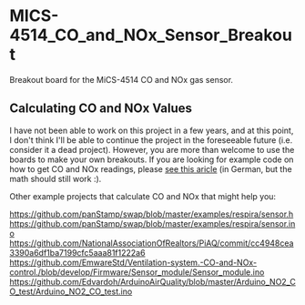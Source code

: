MICS-4514_CO_and_NOx_Sensor_Breakout
==========================

Breakout board for the MiCS-4514 CO and NOx gas sensor.

Calculating CO and NOx Values
-----------------------------

I have not been able to work on this project in a few years, and at this point, I don't think I'll be able to continue the project in the foreseeable future (i.e. consider it a dead project). However, you are more than welcome to use the boards to make your own breakouts. If you are looking for example code on how to get CO and NOx readings, please [see this aricle](http://myscope.net/auswertung-der-airpi-gas-sensoren/) (in German, but the math should still work :).

Other example projects that calculate CO and NOx that might help you:

https://github.com/panStamp/swap/blob/master/examples/respira/sensor.h 
https://github.com/panStamp/swap/blob/master/examples/respira/sensor.ino
https://github.com/NationalAssociationOfRealtors/PiAQ/commit/cc4948cea3390a6df1ba7199cfc5aaa81f1222a6 
https://github.com/EmwareStd/Ventilation-system.-CO-and-NOx-control./blob/develop/Firmware/Sensor_module/Sensor_module.ino
https://github.com/Edvardoh/ArduinoAirQuality/blob/master/Arduino_NO2_CO_test/Arduino_NO2_CO_test.ino
